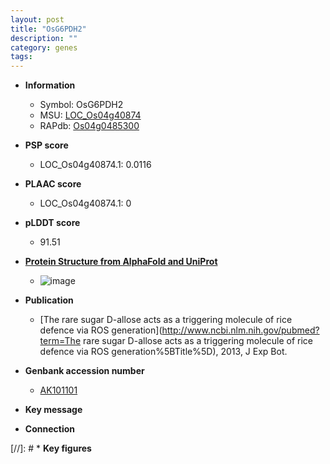 ```yaml
---
layout: post
title: "OsG6PDH2"
description: ""
category: genes
tags: 
---
```


* **Information**  
    + Symbol: OsG6PDH2  
    + MSU: [LOC_Os04g40874](http://rice.plantbiology.msu.edu/cgi-bin/ORF_infopage.cgi?orf=LOC_Os04g40874)  
    + RAPdb: [Os04g0485300](http://rapdb.dna.affrc.go.jp/viewer/gbrowse_details/irgsp1?name=Os04g0485300)  

* **PSP score**  
    + LOC_Os04g40874.1: 0.0116 

* **PLAAC score**  
    + LOC_Os04g40874.1: 0 

* **pLDDT score**
    + 91.51

* **[Protein Structure from AlphaFold and UniProt](https://www.uniprot.org/uniprotkb/Q7X7I6/entry#structure)**
    + ![image](https://ricepsp.github.io/images/Q7/AF-Q7X7I6-F1.png)

* **Publication**  
    + [The rare sugar D-allose acts as a triggering molecule of rice defence via ROS generation](http://www.ncbi.nlm.nih.gov/pubmed?term=The rare sugar D-allose acts as a triggering molecule of rice defence via ROS generation%5BTitle%5D), 2013, J Exp Bot.

* **Genbank accession number**  
    + [AK101101](http://www.ncbi.nlm.nih.gov/nuccore/AK101101)

* **Key message**  

* **Connection**  

[//]: # * **Key figures**  


